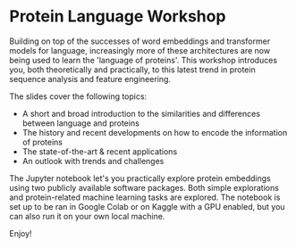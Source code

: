 # Protein Language Workshop

Building on top of the successes of word embeddings and transformer models for language, increasingly more of these architectures are now being used to learn the 'language of proteins'. This workshop introduces you, both theoretically and practically, to this latest trend in protein sequence analysis and feature engineering.

The slides cover the following topics:
- A short and broad introduction to the similarities and differences between language and proteins
- The history and recent developments on how to encode the information of proteins
- The state-of-the-art & recent applications
- An outlook with trends and challenges

The Jupyter notebook let's you practically explore protein embeddings using two publicly available software packages. Both simple explorations and protein-related machine learning tasks are explored. The notebook is set up to be ran in Google Colab or on Kaggle with a GPU enabled, but you can also run it on your own local machine.

Enjoy!
